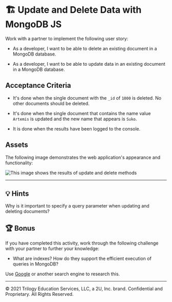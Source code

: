 # 🏗️ Update and Delete Data with MongoDB JS

Work with a partner to implement the following user story:

* As a developer, I want to be able to delete an existing document in a MongoDB database. 

* As a developer, I want to be able to update data in an existing document in a MongoDB database. 

## Acceptance Criteria

* It's done when the single document with the `_id`  of `1000` is deleted. No other documents should be deleted. 

* It's done when the single document that contains the name value `Artemis` is updated and the new name that appears is `Suko`.

* It is done when the results have been logged to the console. 

## Assets

The following image demonstrates the web application's appearance and functionality:

![This image shows the results of update and delete methods]({TODO})

---

## 💡 Hints

Why is it important to specify a query parameter when updating and deleting documents? 

## 🏆 Bonus

If you have completed this activity, work through the following challenge with your partner to further your knowledge:

* What are indexes? How do they support the efficient execution of queries in MongoDB?

Use [Google](https://www.google.com) or another search engine to research this.

---
© 2021 Trilogy Education Services, LLC, a 2U, Inc. brand. Confidential and Proprietary. All Rights Reserved.
